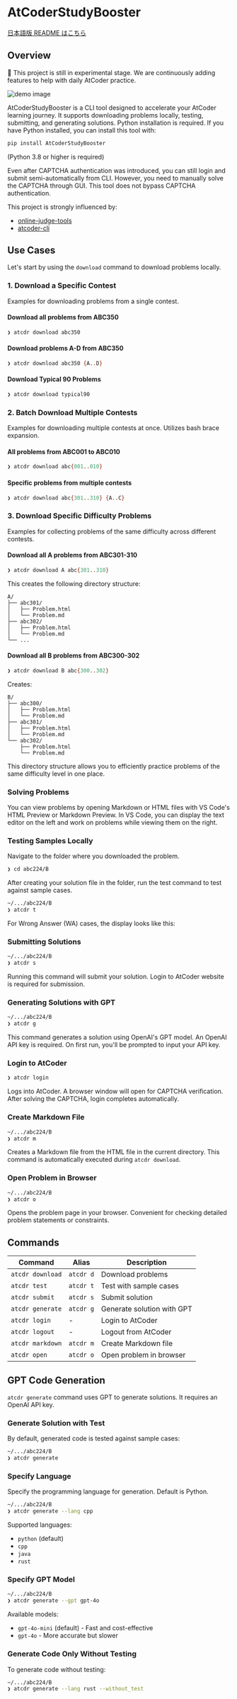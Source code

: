# AtCoderStudyBooster

[日本語版 README はこちら](README.ja.md)

## Overview

🚧 This project is still in experimental stage. We are continuously adding features to help with daily AtCoder practice.

![demo image](./.images/demo0.gif)

AtCoderStudyBooster is a CLI tool designed to accelerate your AtCoder learning journey. It supports downloading problems locally, testing, submitting, and generating solutions. Python installation is required. If you have Python installed, you can install this tool with:

```sh
pip install AtCoderStudyBooster
```

(Python 3.8 or higher is required)

Even after CAPTCHA authentication was introduced, you can still login and submit semi-automatically from CLI. However, you need to manually solve the CAPTCHA through GUI. This tool does not bypass CAPTCHA authentication.

This project is strongly influenced by:
- [online-judge-tools](https://github.com/online-judge-tools)
- [atcoder-cli](https://github.com/Tatamo/atcoder-cli)

## Use Cases

Let's start by using the `download` command to download problems locally.

### 1. Download a Specific Contest

Examples for downloading problems from a single contest.

#### Download all problems from ABC350
```sh
❯ atcdr download abc350
```

#### Download problems A-D from ABC350
```sh
❯ atcdr download abc350 {A..D}
```

#### Download Typical 90 Problems
```sh
❯ atcdr download typical90
```

### 2. Batch Download Multiple Contests

Examples for downloading multiple contests at once. Utilizes bash brace expansion.

#### All problems from ABC001 to ABC010
```sh
❯ atcdr download abc{001..010}
```

#### Specific problems from multiple contests
```sh
❯ atcdr download abc{301..310} {A..C}
```

### 3. Download Specific Difficulty Problems

Examples for collecting problems of the same difficulty across different contests.

#### Download all A problems from ABC301-310
```sh
❯ atcdr download A abc{301..310}
```

This creates the following directory structure:
```
A/
├── abc301/
│   ├── Problem.html
│   └── Problem.md
├── abc302/
│   ├── Problem.html
│   └── Problem.md
└── ...
```

#### Download all B problems from ABC300-302
```sh
❯ atcdr download B abc{300..302}
```

Creates:
```
B/
├── abc300/
│   ├── Problem.html
│   └── Problem.md
├── abc301/
│   ├── Problem.html
│   └── Problem.md
└── abc302/
    ├── Problem.html
    └── Problem.md
```
This directory structure allows you to efficiently practice problems of the same difficulty level in one place.

### Solving Problems

You can view problems by opening Markdown or HTML files with VS Code's HTML Preview or Markdown Preview. In VS Code, you can display the text editor on the left and work on problems while viewing them on the right.

### Testing Samples Locally

Navigate to the folder where you downloaded the problem.

```sh
❯ cd abc224/B
```

After creating your solution file in the folder, run the test command to test against sample cases.

```sh
~/.../abc224/B
❯ atcdr t
```

For Wrong Answer (WA) cases, the display looks like this:

### Submitting Solutions

```sh
~/.../abc224/B
❯ atcdr s
```

Running this command will submit your solution. Login to AtCoder website is required for submission.

### Generating Solutions with GPT

```sh
~/.../abc224/B
❯ atcdr g
```

This command generates a solution using OpenAI's GPT model. An OpenAI API key is required. On first run, you'll be prompted to input your API key.

### Login to AtCoder

```sh
❯ atcdr login
```

Logs into AtCoder. A browser window will open for CAPTCHA verification. After solving the CAPTCHA, login completes automatically.

### Create Markdown File

```sh
~/.../abc224/B
❯ atcdr m
```

Creates a Markdown file from the HTML file in the current directory. This command is automatically executed during `atcdr download`.

### Open Problem in Browser

```sh
~/.../abc224/B
❯ atcdr o
```

Opens the problem page in your browser. Convenient for checking detailed problem statements or constraints.

## Commands

| Command | Alias | Description |
|---------|-------|-------------|
| `atcdr download` | `atcdr d` | Download problems |
| `atcdr test` | `atcdr t` | Test with sample cases |
| `atcdr submit` | `atcdr s` | Submit solution |
| `atcdr generate` | `atcdr g` | Generate solution with GPT |
| `atcdr login` | - | Login to AtCoder |
| `atcdr logout` | - | Logout from AtCoder |
| `atcdr markdown` | `atcdr m` | Create Markdown file |
| `atcdr open` | `atcdr o` | Open problem in browser |

## GPT Code Generation

`atcdr generate` command uses GPT to generate solutions. It requires an OpenAI API key.

### Generate Solution with Test

By default, generated code is tested against sample cases:

```sh
~/.../abc224/B
❯ atcdr generate
```

### Specify Language

Specify the programming language for generation. Default is Python.

```sh
~/.../abc224/B
❯ atcdr generate --lang cpp
```

Supported languages:
- `python` (default)
- `cpp`
- `java`
- `rust`

### Specify GPT Model

```sh
~/.../abc224/B
❯ atcdr generate --gpt gpt-4o
```

Available models:
- `gpt-4o-mini` (default) - Fast and cost-effective
- `gpt-4o` - More accurate but slower

### Generate Code Only Without Testing

To generate code without testing:

```sh
~/.../abc224/B
❯ atcdr generate --lang rust --without_test
```
